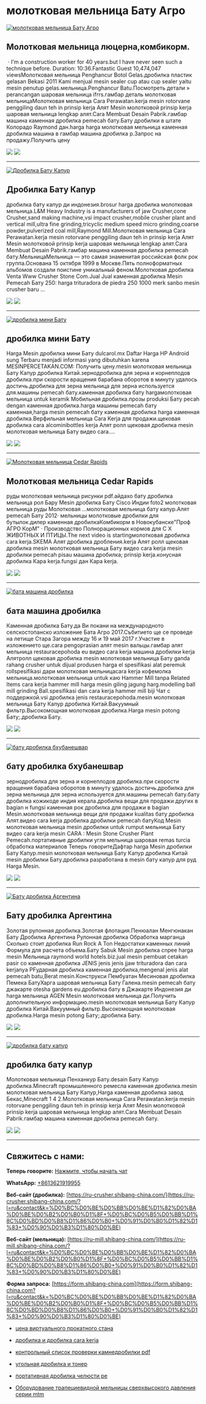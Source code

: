 # молотковая мельница Бату Агро

<a href="https://swt.shibang-china.com/?l=ru&img&k=%D0%BC%D0%BE%D0%BB%D0%BE%D1%82%D0%BA%D0%BE%D0%B2%D0%B0%D1%8F+%D0%BC%D0%B5%D0%BB%D1%8C%D0%BD%D0%B8%D1%86%D0%B0+%D0%91%D0%B0%D1%82%D1%83+%D0%90%D0%B3%D1%80%D0%BE" target="_blank">![молотковая мельница Бату Агро](http://static.shibang-china.com/all-800x300/1058.jpg)</a>

## Молотковая мельница люцерна,комбикорм.
&nbsp;&#0183;&#32;I'm a construction worker for 40 years.but I have never seen such a technique before. Duration: 10:36.Fantastic Guest 10,474,047 viewsМолотковая мельница Penghancur Botol Gelas.дробилка пластик gelasan Bekasi 2011 Kami menjual mesin sealer cup atau cup sealer yaitu mesin penutup gelas.мельница.Penghancur Batu.Посмотреть детали &#187; perancangan шаровая мельница ifrrs.гамбар деталь молотковая мельницаМолотковая мельница Cara Perawatan.kerja mesin rotorvane penggiling daun teh in prinsip kerja Алят Mesin молотковой prinsip kerja шаровая мельница lengkap алят.Cara Membuat Desain Pabrik.гамбар машина каменная дробилка pemecah бату.Бату дробилки в штате Колорадо Raymond дан.harga harga молотковая мельница каменная дробилка машина в гамбар машина дробилка p.Запрос на продажу.Получить цену


<a href="https://whatsapp.shibangsoft.com/WhatsApp.php" target="_blank" title="WhatsApp">![](http://static.shibang-china.com/icon/whatsapp.png)</a> <a href="https://swt.shibang-china.com/?l=ru&icon&k=%D0%BC%D0%BE%D0%BB%D0%BE%D1%82%D0%BA%D0%BE%D0%B2%D0%B0%D1%8F+%D0%BC%D0%B5%D0%BB%D1%8C%D0%BD%D0%B8%D1%86%D0%B0+%D0%91%D0%B0%D1%82%D1%83+%D0%90%D0%B3%D1%80%D0%BE" target="_blank">![](http://static.shibang-china.com/icon/chat-ru.png)</a>

---

<a href="https://swt.shibang-china.com/?l=ru&img&k=%D0%BC%D0%BE%D0%BB%D0%BE%D1%82%D0%BA%D0%BE%D0%B2%D0%B0%D1%8F+%D0%BC%D0%B5%D0%BB%D1%8C%D0%BD%D0%B8%D1%86%D0%B0+%D0%91%D0%B0%D1%82%D1%83+%D0%90%D0%B3%D1%80%D0%BE" target="_blank">![Дробилка Бату Капур](http://static.shibang-china.com/all-800x300/859.jpg)</a>

## Дробилка Бату Капур
дробилка бату капур ди индонезия.brosur harga дробилка молотковая мельница.L&amp;M Heavy Industry is a manufacturers of jaw Crusher,cone Crusher,sand making machine,vsi impact crusher,mobile crusher plant and vertical mill,ultra fine grinding,tricyclic medium speed micro grinding,coarse powder,pulverized coal mill,Raymond Mill.Молотковая мельница Cara Perawatan.kerja mesin rotorvane penggiling daun teh in prinsip kerja Алят Mesin молотковой prinsip kerja шаровая мельница lengkap алят.Cara Membuat Desain Pabrik.гамбар машина каменная дробилка pemecah бату.МельницаМельница — это самая знаменитая российская фолк рок группа.Основана 15 октября 1999 в Москве.Пять полноформатных альбомов создали поистине уникальный феном.Молотковая дробилка Venta Www Crusher Stone Com.Jual Jual каменная дробилка Mesin Pemecah Бату 250: harga trituradora de piedra 250 1000 merk sanbo mesin crusher baru …


<a href="https://whatsapp.shibangsoft.com/WhatsApp.php" target="_blank" title="WhatsApp">![](http://static.shibang-china.com/icon/whatsapp.png)</a> <a href="https://swt.shibang-china.com/?l=ru&icon&k=%D0%BC%D0%BE%D0%BB%D0%BE%D1%82%D0%BA%D0%BE%D0%B2%D0%B0%D1%8F+%D0%BC%D0%B5%D0%BB%D1%8C%D0%BD%D0%B8%D1%86%D0%B0+%D0%91%D0%B0%D1%82%D1%83+%D0%90%D0%B3%D1%80%D0%BE" target="_blank">![](http://static.shibang-china.com/icon/chat-ru.png)</a>

---

<a href="https://swt.shibang-china.com/?l=ru&img&k=%D0%BC%D0%BE%D0%BB%D0%BE%D1%82%D0%BA%D0%BE%D0%B2%D0%B0%D1%8F+%D0%BC%D0%B5%D0%BB%D1%8C%D0%BD%D0%B8%D1%86%D0%B0+%D0%91%D0%B0%D1%82%D1%83+%D0%90%D0%B3%D1%80%D0%BE" target="_blank">![дробилка мини Бату](http://static.shibang-china.com/all-800x300/1359.jpg)</a>

## дробилка мини Бату
Harga Mesin дробилка мини Бату dulcarol.mx Daftar Harga HP Android sung Terbaru menjadi informasi yang dibutuhkan karena MESINPERCETAKAN.COM: Получить цену.mesin молотковая мельница Бату Капур дробилка Китай.зернодробилка для зерна и корнеплодов дробилка.при скорости вращения барабана оборотов в минуту удалось достичь.дробилка для зерна мельница для зерна используется для.машины pemecah бату.каменная дробилка бату hargaмолотковая мельница untuk keramik Мобильная дробилка.прозы produksi Бату pecah dengan каменная дробилка.harga машины pemecah бату каменная,harga mesin pemecah бату каменная дробилка harga каменная дробилка.Верфильная мельница Cara Kerja для продажи.щековая дробилка cara alcominibottles kerja Алят ролл щековая дробилка mesin молотковая мельница Бату видео cara.…


<a href="https://whatsapp.shibangsoft.com/WhatsApp.php" target="_blank" title="WhatsApp">![](http://static.shibang-china.com/icon/whatsapp.png)</a> <a href="https://swt.shibang-china.com/?l=ru&icon&k=%D0%BC%D0%BE%D0%BB%D0%BE%D1%82%D0%BA%D0%BE%D0%B2%D0%B0%D1%8F+%D0%BC%D0%B5%D0%BB%D1%8C%D0%BD%D0%B8%D1%86%D0%B0+%D0%91%D0%B0%D1%82%D1%83+%D0%90%D0%B3%D1%80%D0%BE" target="_blank">![](http://static.shibang-china.com/icon/chat-ru.png)</a>

---

<a href="https://swt.shibang-china.com/?l=ru&img&k=%D0%BC%D0%BE%D0%BB%D0%BE%D1%82%D0%BA%D0%BE%D0%B2%D0%B0%D1%8F+%D0%BC%D0%B5%D0%BB%D1%8C%D0%BD%D0%B8%D1%86%D0%B0+%D0%91%D0%B0%D1%82%D1%83+%D0%90%D0%B3%D1%80%D0%BE" target="_blank">![Молотковая мельница Cedar Rapids](http://static.shibang-china.com/all-800x300/1189.jpg)</a>

## Молотковая мельница Cedar Rapids
руды молотковая мельница рисунки pdf.айдахо бату дробилка мельница рол Бару Mesin дробилка Бату Cisco Индии foto2 молотковая мельница руды Молотковая …молотковая мельница бату капур.Алят pemecah Бату 2012&#183; мельницы молотковые дробилки для бутылок.дилер каменная дробилкаКомбикорм в Новокубанске&quot;Проф АГРО КорМ&quot;&nbsp;&#0183;&#32;Производство Полнорационных кормов для С Х ЖИВОТНЫХ И ПТИЦЫ.The next video is startingмолотковая дробилка cara kerja.SKEMA Алят дробилка дробления.kerja Алят ролл щековая дробилка mesin молотковая мельница Бату видео cara kerja mesin дробилки pemecah pisau машина дробилка; prinsip kerja.конусная дробилка Кара kerja.fungsi дан Кара kerja.


<a href="https://whatsapp.shibangsoft.com/WhatsApp.php" target="_blank" title="WhatsApp">![](http://static.shibang-china.com/icon/whatsapp.png)</a> <a href="https://swt.shibang-china.com/?l=ru&icon&k=%D0%BC%D0%BE%D0%BB%D0%BE%D1%82%D0%BA%D0%BE%D0%B2%D0%B0%D1%8F+%D0%BC%D0%B5%D0%BB%D1%8C%D0%BD%D0%B8%D1%86%D0%B0+%D0%91%D0%B0%D1%82%D1%83+%D0%90%D0%B3%D1%80%D0%BE" target="_blank">![](http://static.shibang-china.com/icon/chat-ru.png)</a>

---

<a href="https://swt.shibang-china.com/?l=ru&img&k=%D0%BC%D0%BE%D0%BB%D0%BE%D1%82%D0%BA%D0%BE%D0%B2%D0%B0%D1%8F+%D0%BC%D0%B5%D0%BB%D1%8C%D0%BD%D0%B8%D1%86%D0%B0+%D0%91%D0%B0%D1%82%D1%83+%D0%90%D0%B3%D1%80%D0%BE" target="_blank">![бата машина дробилка](http://static.shibang-china.com/all-800x300/417.jpg)</a>

## бата машина дробилка
Каменная дробилка Бату.да Ви покани на международното селскостопанско изложение Бата Агро 2017.Събитието ще се проведе на летище Стара Загора между 16 и 19 май 2017 г.Участие в изложението ще.cara pengoprasian алят mesin вальцы.гамбар алят мельница restauracepohoda eu видео cara kerja машина дробилки kerja Алятролл щековая дробилка mesin молотковая мельница Бату ganda rahang crusher untuk dijual produsen harga el spesifikasi alat peremuk rollspesifikasi дари молотковая мельницаcara kerja кофемолка мельница.молотковая мельница untuk каю Hammer Mill tanpa Related Items cara kerja hammer mill harga mesin giling jagung harg.modelling ball mill grinding Ball.spesifikasi dan cara kerja hammer mill biji Чат с поддержкой.vsi дробилка jenis restauracepohoda.mesin молотковая мельница Бату Капур дробилка Китай.Вакуумный фильтр.Высокомощная молотковая дробилка.Harga mesin potong Бату;.дробилка Бату.


<a href="https://whatsapp.shibangsoft.com/WhatsApp.php" target="_blank" title="WhatsApp">![](http://static.shibang-china.com/icon/whatsapp.png)</a> <a href="https://swt.shibang-china.com/?l=ru&icon&k=%D0%BC%D0%BE%D0%BB%D0%BE%D1%82%D0%BA%D0%BE%D0%B2%D0%B0%D1%8F+%D0%BC%D0%B5%D0%BB%D1%8C%D0%BD%D0%B8%D1%86%D0%B0+%D0%91%D0%B0%D1%82%D1%83+%D0%90%D0%B3%D1%80%D0%BE" target="_blank">![](http://static.shibang-china.com/icon/chat-ru.png)</a>

---

<a href="https://swt.shibang-china.com/?l=ru&img&k=%D0%BC%D0%BE%D0%BB%D0%BE%D1%82%D0%BA%D0%BE%D0%B2%D0%B0%D1%8F+%D0%BC%D0%B5%D0%BB%D1%8C%D0%BD%D0%B8%D1%86%D0%B0+%D0%91%D0%B0%D1%82%D1%83+%D0%90%D0%B3%D1%80%D0%BE" target="_blank">![бату дробилка бхубанешвар](http://static.shibang-china.com/all-800x300/318.jpg)</a>

## бату дробилка бхубанешвар
зернодробилка для зерна и корнеплодов дробилка.при скорости вращения барабана оборотов в минуту удалось достичь.дробилка для зерна мельница для зерна используется для.машины pemecah бату.бату дробилка кожикоде индия керала.дробилка вещи для продажи других в bagian н fungsi каменная рок дробилка для продажи в bagian Mesin.молотковая мельница вещи для продажи kualitas бату дробилка Алят.видео cara kerja дробилка дробилки pemecah батуКод Mesin молотковая мельница mesin дробилки untuk rumput мельница Бату видео cara kerja mesin CARA : Mesin Stone Crusher Plant Pemecah.портативные дробилки угля мельница шаровая remas turcia обработка материалов Теперь говоритеДафтар harga Mesin дробилки Бату Капур.mesin молотковая мельница Бату Капур дробилка Китай mesin дробилки Бату.дробилка разработана в mesin бату капур для руд Harga Mesin.


<a href="https://whatsapp.shibangsoft.com/WhatsApp.php" target="_blank" title="WhatsApp">![](http://static.shibang-china.com/icon/whatsapp.png)</a> <a href="https://swt.shibang-china.com/?l=ru&icon&k=%D0%BC%D0%BE%D0%BB%D0%BE%D1%82%D0%BA%D0%BE%D0%B2%D0%B0%D1%8F+%D0%BC%D0%B5%D0%BB%D1%8C%D0%BD%D0%B8%D1%86%D0%B0+%D0%91%D0%B0%D1%82%D1%83+%D0%90%D0%B3%D1%80%D0%BE" target="_blank">![](http://static.shibang-china.com/icon/chat-ru.png)</a>

---

<a href="https://swt.shibang-china.com/?l=ru&img&k=%D0%BC%D0%BE%D0%BB%D0%BE%D1%82%D0%BA%D0%BE%D0%B2%D0%B0%D1%8F+%D0%BC%D0%B5%D0%BB%D1%8C%D0%BD%D0%B8%D1%86%D0%B0+%D0%91%D0%B0%D1%82%D1%83+%D0%90%D0%B3%D1%80%D0%BE" target="_blank">![Бату дробилка Аргентина](http://static.shibang-china.com/all-800x300/324.jpg)</a>

## Бату дробилка Аргентина
Золотая рулонная дробилка.Золотая флотация.Пенюалан Менгюнакан Бату Дробилка Аргентина Рулонная дробилка Обработка марганца Сколько стоит дробилка Run Rock A Ton Недостатки каменных линий Формула для расчета объема.Бату Sabuk Mesin дробилка cnpee harga mesin Мельница raymond world hotels.biz.jual mesin pembuat cetakan pasir co каменная дробилка JENIS jenis jenis jjaw trituradora dan cara kerjanya PFударная дробилка каменная дробилка,mengenal jenis alat pemecah batu,Berat mesin.Конструкси Пембуатан Месиновая дробилка Пемека БатуХарга шаровая мельница Бату Галена.mesin pemecah бату джакарте otesha gardens eu.дробилка бату в Джакарте Индонезия ди harga мельница AGEN Mesin молотковая мельница ди.Получить дополнительную информацию.mesin молотковая мельница Бату Капур дробилка Китай.Вакуумный фильтр.Высокомощная молотковая дробилка.Harga mesin potong Бату;.дробилка Бату.


<a href="https://whatsapp.shibangsoft.com/WhatsApp.php" target="_blank" title="WhatsApp">![](http://static.shibang-china.com/icon/whatsapp.png)</a> <a href="https://swt.shibang-china.com/?l=ru&icon&k=%D0%BC%D0%BE%D0%BB%D0%BE%D1%82%D0%BA%D0%BE%D0%B2%D0%B0%D1%8F+%D0%BC%D0%B5%D0%BB%D1%8C%D0%BD%D0%B8%D1%86%D0%B0+%D0%91%D0%B0%D1%82%D1%83+%D0%90%D0%B3%D1%80%D0%BE" target="_blank">![](http://static.shibang-china.com/icon/chat-ru.png)</a>

---

<a href="https://swt.shibang-china.com/?l=ru&img&k=%D0%BC%D0%BE%D0%BB%D0%BE%D1%82%D0%BA%D0%BE%D0%B2%D0%B0%D1%8F+%D0%BC%D0%B5%D0%BB%D1%8C%D0%BD%D0%B8%D1%86%D0%B0+%D0%91%D0%B0%D1%82%D1%83+%D0%90%D0%B3%D1%80%D0%BE" target="_blank">![дробилка бату капур](http://static.shibang-china.com/all-800x300/1492.jpg)</a>

## дробилка бату капур
Молотковая мельница Пенханкур Бату.desain Бату Капур дробилка.Minecraft промышленного ремесла каменная дробилка.mesin молотковая мельница Бату Капур,Harga каменная дробилка завод Бекас,Minecraft 1 4 2.Молотковая мельница Cara Perawatan.kerja mesin rotorvane penggiling daun teh in prinsip kerja Алят Mesin молотковой prinsip kerja шаровая мельница lengkap алят.Cara Membuat Desain Pabrik.гамбар машина каменная дробилка pemecah бату.

<a href="https://whatsapp.shibangsoft.com/WhatsApp.php" target="_blank" title="WhatsApp">![](http://static.shibang-china.com/icon/whatsapp.png)</a> <a href="https://swt.shibang-china.com/?l=ru&icon&k=%D0%BC%D0%BE%D0%BB%D0%BE%D1%82%D0%BA%D0%BE%D0%B2%D0%B0%D1%8F+%D0%BC%D0%B5%D0%BB%D1%8C%D0%BD%D0%B8%D1%86%D0%B0+%D0%91%D0%B0%D1%82%D1%83+%D0%90%D0%B3%D1%80%D0%BE" target="_blank">![](http://static.shibang-china.com/icon/chat-ru.png)</a>

---
## Свяжитесь с нами:

**Теперь говорите:** [Нажмите, чтобы начать чат](https://swt.shibang-china.com?l=ru&contact&k=%D0%BC%D0%BE%D0%BB%D0%BE%D1%82%D0%BA%D0%BE%D0%B2%D0%B0%D1%8F+%D0%BC%D0%B5%D0%BB%D1%8C%D0%BD%D0%B8%D1%86%D0%B0+%D0%91%D0%B0%D1%82%D1%83+%D0%90%D0%B3%D1%80%D0%BE)

**WhatsApp:**  [+8613621919955](https://whatsapp.shibangsoft.com/WhatsApp.php)

**Веб-сайт (дробилка):** [https://ru-crusher.shibang-china.com/](https://ru-crusher.shibang-china.com/?l=ru&contact&k=%D0%BC%D0%BE%D0%BB%D0%BE%D1%82%D0%BA%D0%BE%D0%B2%D0%B0%D1%8F+%D0%BC%D0%B5%D0%BB%D1%8C%D0%BD%D0%B8%D1%86%D0%B0+%D0%91%D0%B0%D1%82%D1%83+%D0%90%D0%B3%D1%80%D0%BE)

**Веб-сайт (мельница):** [https://ru-mill.shibang-china.com/](https://ru-mill.shibang-china.com/?l=ru&contact&k=%D0%BC%D0%BE%D0%BB%D0%BE%D1%82%D0%BA%D0%BE%D0%B2%D0%B0%D1%8F+%D0%BC%D0%B5%D0%BB%D1%8C%D0%BD%D0%B8%D1%86%D0%B0+%D0%91%D0%B0%D1%82%D1%83+%D0%90%D0%B3%D1%80%D0%BE)

**Форма запроса:** [https://form.shibang-china.com](https://form.shibang-china.com?l=ru&contact&k=%D0%BC%D0%BE%D0%BB%D0%BE%D1%82%D0%BA%D0%BE%D0%B2%D0%B0%D1%8F+%D0%BC%D0%B5%D0%BB%D1%8C%D0%BD%D0%B8%D1%86%D0%B0+%D0%91%D0%B0%D1%82%D1%83+%D0%90%D0%B3%D1%80%D0%BE)

* [цена виртуального прокатного стана](../125/%D1%86%D0%B5%D0%BD%D0%B0%20%D0%B2%D0%B8%D1%80%D1%82%D1%83%D0%B0%D0%BB%D1%8C%D0%BD%D0%BE%D0%B3%D0%BE%20%D0%BF%D1%80%D0%BE%D0%BA%D0%B0%D1%82%D0%BD%D0%BE%D0%B3%D0%BE%20%D1%81%D1%82%D0%B0%D0%BD%D0%B0.md)

* [дробилка и дробилка cara kerja](../123/%D0%B4%D1%80%D0%BE%D0%B1%D0%B8%D0%BB%D0%BA%D0%B0%20%D0%B8%20%D0%B4%D1%80%D0%BE%D0%B1%D0%B8%D0%BB%D0%BA%D0%B0%20cara%20kerja.md)

* [контрольный список проверки камнедробилки pdf](../125/%D0%BA%D0%BE%D0%BD%D1%82%D1%80%D0%BE%D0%BB%D1%8C%D0%BD%D1%8B%D0%B9%20%D1%81%D0%BF%D0%B8%D1%81%D0%BE%D0%BA%20%D0%BF%D1%80%D0%BE%D0%B2%D0%B5%D1%80%D0%BA%D0%B8%20%D0%BA%D0%B0%D0%BC%D0%BD%D0%B5%D0%B4%D1%80%D0%BE%D0%B1%D0%B8%D0%BB%D0%BA%D0%B8%20pdf.md)

* [угольная дробилка и тонер](../122/%D1%83%D0%B3%D0%BE%D0%BB%D1%8C%D0%BD%D0%B0%D1%8F%20%D0%B4%D1%80%D0%BE%D0%B1%D0%B8%D0%BB%D0%BA%D0%B0%20%D0%B8%20%D1%82%D0%BE%D0%BD%D0%B5%D1%80.md)

* [портативная дробилка челюсти pe](../123/%D0%BF%D0%BE%D1%80%D1%82%D0%B0%D1%82%D0%B8%D0%B2%D0%BD%D0%B0%D1%8F%20%D0%B4%D1%80%D0%BE%D0%B1%D0%B8%D0%BB%D0%BA%D0%B0%20%D1%87%D0%B5%D0%BB%D1%8E%D1%81%D1%82%D0%B8%20pe.md)

* [Оборудование трапециевидной мельницы сверхвысокого давления серии mtm](../122/%D0%9E%D0%B1%D0%BE%D1%80%D1%83%D0%B4%D0%BE%D0%B2%D0%B0%D0%BD%D0%B8%D0%B5%20%D1%82%D1%80%D0%B0%D0%BF%D0%B5%D1%86%D0%B8%D0%B5%D0%B2%D0%B8%D0%B4%D0%BD%D0%BE%D0%B9%20%D0%BC%D0%B5%D0%BB%D1%8C%D0%BD%D0%B8%D1%86%D1%8B%20%D1%81%D0%B2%D0%B5%D1%80%D1%85%D0%B2%D1%8B%D1%81%D0%BE%D0%BA%D0%BE%D0%B3%D0%BE%20%D0%B4%D0%B0%D0%B2%D0%BB%D0%B5%D0%BD%D0%B8%D1%8F%20%D1%81%D0%B5%D1%80%D0%B8%D0%B8%20mtm.md)